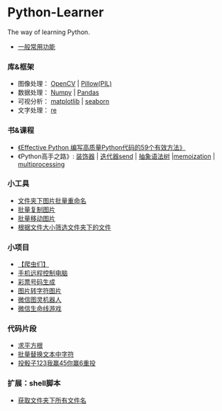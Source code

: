 # Python-Learner

The way of learning Python.

* [一般常用功能](./useful)


### 库&框架
* 图像处理： [OpenCV](./tools/OpenCV) | [Pillow(PIL)](https://www.cnblogs.com/sun-haiyu/p/7127582.html)
* 数据处理： [Numpy](./tools/numpy) | [Pandas](./tools/pandas)
* 可视分析： [matplotlib](./tools/matplotlib) | [seaborn](./tools/seaborn)
* 文字处理： [re](./tools/re)


### 书&课程
* [《Effective Python 编写高质量Python代码的59个有效方法》](/Books-Classes/Effective-Python)
* 《Python高手之路》:  [装饰器](./Books-Classes/PythonHackersGuide/learn_decorator.ipynb) | [迭代器send](./Books-Classes/PythonHackersGuide/learn_generator_send.py) | [抽象语法树](./Books-Classes/PythonHackersGuide/ast.py) |[memoization](https://blog.csdn.net/feeltouch/article/details/45072725) | [multiprocessing](https://blog.csdn.net/cityzenoldwang/article/details/78584175)

### 小工具
* [文件夹下图片批量重命名](./tools/mine/rename.py)
* [批量复制图片](./tools/mine/copyImg.py)
* [批量移动图片](./tools/mine/moveImg.py)
* [根据文件大小筛选文件夹下的文件](./tools/mine/filterSize.py)

### 小项目
* [【爬虫们】](/Project/crawler) 
* [手机远程控制电脑](/Project/Remote-Control-Computer) 
* [彩票号码生成](/Project/CaiPiao)
* [图片转字符图片](/Project/pic2charpic)
* [微信图灵机器人](/Project/wechatRobot)
* [微信生命线游戏](/Project/Lifeline)

### 代码片段
* [求平方根](/CodePiece/squareroot.py)
* [批量替换文本中字符](/CodePiece/%E6%89%B9%E9%87%8F%E6%9B%BF%E6%8D%A2%E6%96%87%E6%9C%AC%E4%B8%AD%E7%9A%84%E5%AD%97%E7%AC%A6.py)
* [投骰子123我赢45你赢6重投](/CodePiece/投骰子123我赢45你赢.py)


### 扩展：shell脚本
* [获取文件夹下所有文件名](./shell/getAllName.sh)

